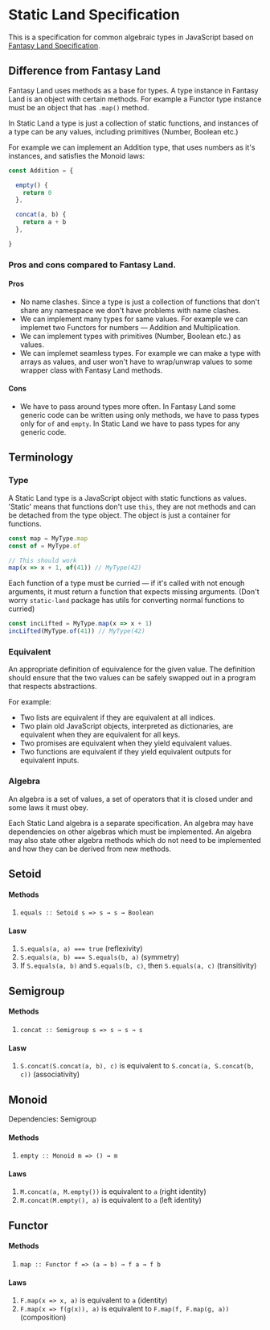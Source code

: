 # Static Land Specification

This is a specification for common algebraic types in JavaScript based on
[Fantasy Land Specification](https://github.com/fantasyland/fantasy-land).

## Difference from Fantasy Land

Fantasy Land uses methods as a base for types. A type instance in Fantasy Land
is an object with certain methods. For example a Functor type instance must be an object
that has `.map()` method.

In Static Land a type is just a collection of static functions, and instances
of a type can be any values, including primitives (Number, Boolean etc.)

For example we can implement an Addition type, that uses numbers as it's instances,
and satisfies the Monoid laws:

```js
const Addition = {

  empty() {
    return 0
  },

  concat(a, b) {
    return a + b
  },

}
```

### Pros and cons compared to Fantasy Land.

#### Pros

  - No name clashes. Since a type is just a collection of functions that don't
    share any namespace we don't have problems with name clashes.
  - We can implement many types for same values. For example we can implemet
    two Functors for numbers — Addition and Multiplication.
  - We can implement types with primitives (Number, Boolean etc.) as values.
  - We can implemet seamless types. For example we can make a type with
    arrays as values, and user won't have to wrap/unwrap values to some
    wrapper class with Fantasy Land methods.

#### Cons

  - We have to pass around types more often.
    In Fantasy Land some generic code can be written using only methods,
    we have to pass types only for `of` and `empty`. In Static Land we have
    to pass types for any generic code.

## Terminology

### Type

A Static Land type is a JavaScript object with static functions as values.
'Static' means that functions don't use `this`,
they are not methods and can be detached from the type object.
The object is just a container for functions.

```js
const map = MyType.map
const of = MyType.of

// This should work
map(x => x + 1, of(41)) // MyType(42)
```

Each function of a type must be curried — if it's called with not enough
arguments, it must return a function that expects missing arguments.
(Don't worry `static-land` package has utils for converting normal functions to curried)

```js
const incLifted = MyType.map(x => x + 1)
incLifted(MyType.of(41)) // MyType(42)
```

### Equivalent

An appropriate definition of equivalence for the given value.
The definition should ensure that the two values can be safely swapped out in
a program that respects abstractions.

For example:

 - Two lists are equivalent if they are equivalent at all indices.
 - Two plain old JavaScript objects, interpreted as dictionaries,
   are equivalent when they are equivalent for all keys.
 - Two promises are equivalent when they yield equivalent values.
 - Two functions are equivalent if they yield equivalent outputs for equivalent inputs.

### Algebra

An algebra is a set of values, a set of operators that it is closed under
and some laws it must obey.

Each Static Land algebra is a separate specification.
An algebra may have dependencies on other algebras which must be implemented.
An algebra may also state other algebra methods which do not need
to be implemented and how they can be derived from new methods.



## Setoid

#### Methods

  1. `equals :: Setoid s => s → s → Boolean`

#### Lasw

  1. `S.equals(a, a) === true` (reflexivity)
  1. `S.equals(a, b) === S.equals(b, a)` (symmetry)
  1. If `S.equals(a, b)` and `S.equals(b, c)`, then `S.equals(a, c)` (transitivity)



## Semigroup

#### Methods

  1. `concat :: Semigroup s => s → s → s`

#### Lasw

  1. `S.concat(S.concat(a, b), c)` is equivalent to `S.concat(a, S.concat(b, c))` (associativity)



## Monoid

Dependencies: Semigroup

#### Methods

  1. `empty :: Monoid m => () → m`

#### Laws

  1. `M.concat(a, M.empty())` is equivalent to `a` (right identity)
  1. `M.concat(M.empty(), a)` is equivalent to `a` (left identity)



## Functor

#### Methods

  1. `map :: Functor f => (a → b) → f a → f b`

#### Laws

  1. `F.map(x => x, a)` is equivalent to `a` (identity)
  1. `F.map(x => f(g(x)), a)` is equivalent to `F.map(f, F.map(g, a))` (composition)
